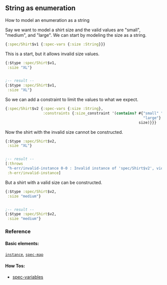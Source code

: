 <!---
  This markdown file was generated. Do not edit.
  -->

## String as enumeration

How to model an enumeration as a string

Say we want to model a shirt size and the valid values are "small", "medium", and "large". We can start by modeling the size as a string.

```clojure
{:spec/Shirt$v1 {:spec-vars {:size :String}}}
```

This is a start, but it allows invalid size values.

```clojure
{:$type :spec/Shirt$v1,
 :size "XL"}


;-- result --
{:$type :spec/Shirt$v1,
 :size "XL"}
```

So we can add a constraint to limit the values to what we expect.

```clojure
{:spec/Shirt$v2 {:spec-vars {:size :String},
                 :constraints {:size_constraint '(contains? #{"small" "medium"
                                                              "large"}
                                                            size)}}}
```

Now the shirt with the invalid size cannot be constructed.

```clojure
{:$type :spec/Shirt$v2,
 :size "XL"}


;-- result --
[:throws
 "h-err/invalid-instance 0-0 : Invalid instance of 'spec/Shirt$v2', violates constraints size_constraint"
 :h-err/invalid-instance]
```

But a shirt with a valid size can be constructed.

```clojure
{:$type :spec/Shirt$v2,
 :size "medium"}


;-- result --
{:$type :spec/Shirt$v2,
 :size "medium"}
```

### Reference

#### Basic elements:

[`instance`](../halite_basic-syntax-reference.md#instance), [`spec-map`](../../halite_spec-syntax-reference.md)

#### How Tos:

* [spec-variables](../how-to/halite_spec-variables.md)


